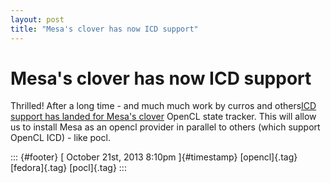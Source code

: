 ```yaml
---
layout: post
title: "Mesa's clover has now ICD support"
---
```



Mesa\'s clover has now ICD support
==================================

Thrilled! After a long time - and much much work by curros and
others[ICD support has landed for Mesa's
clover](http://cgit.freedesktop.org/mesa/mesa/commit/?id=6230f77232a4703c9f98f569104ac03430a5fb95)
OpenCL state tracker. This will allow us to install Mesa as an opencl
provider in parallel to others (which support OpenCL ICD) - like pocl.

::: {#footer}
[ October 21st, 2013 8:10pm ]{#timestamp} [opencl]{.tag} [fedora]{.tag}
[pocl]{.tag}
:::
